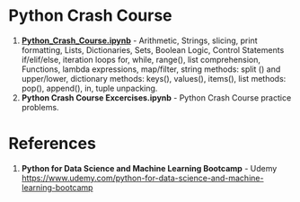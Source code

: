 # Python Crash Course

1.  **[Python_Crash_Course.ipynb](https://github.com/nkuhta/Data-Science-and-Machine-Learning-Bootcamp/blob/master/2.%20Python%20Crash%20Course/Python_Crash_Course.ipynb)** - Arithmetic, Strings, slicing, print formatting, Lists, Dictionaries, Sets, Boolean Logic, Control Statements if/elif/else, iteration loops for, while, range(), list comprehension, Functions, lambda expressions, map/filter, string methods: split () and upper/lower, dictionary methods: keys(), values(), items(), list methods: pop(), append(), in, tuple unpacking.  
2.  **Python Crash Course Excercises.ipynb** - Python Crash Course practice problems.

#  References
1.  **Python for Data Science and Machine Learning Bootcamp** - Udemy   
	https://www.udemy.com/python-for-data-science-and-machine-learning-bootcamp
